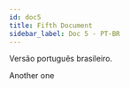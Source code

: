 ```yaml
---
id: doc5
title: Fifth Document
sidebar_label: Doc 5 - PT-BR
---
```


Versão português brasileiro.

Another one
